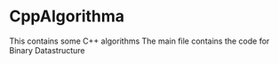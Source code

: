 # CppAlgorithma
This contains some C++ algorithms
The main file contains the code for Binary Datastructure
